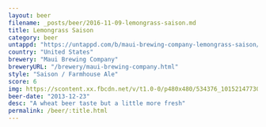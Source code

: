 ```yaml
---
layout: beer
filename: _posts/beer/2016-11-09-lemongrass-saison.md
title: Lemongrass Saison
category: beer
untappd: "https://untappd.com/b/maui-brewing-company-lemongrass-saison/303112"
country: "United States"
brewery: "Maui Brewing Company"
breweryURL: "/brewery/maui-brewing-company.html"
style: "Saison / Farmhouse Ale"
score: 6
img: https://scontent.xx.fbcdn.net/v/t1.0-0/p480x480/534376_10152147730388745_345071070_n.jpg?_nc_cat=0&oh=a6cb861d767e964ca51324c1b2e90b89&oe=5B8236CD
beer-date: "2013-12-23"
desc: "A wheat beer taste but a little more fresh"
permalink: /beer/:title.html
---
```

